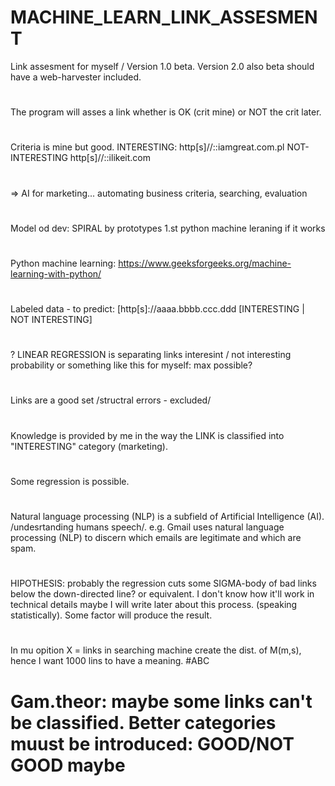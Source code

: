 # MACHINE_LEARN_LINK_ASSESMENT
Link assesment for myself / Version 1.0 beta.
Version 2.0 also beta should have a web-harvester included.
#
The program will asses a link whether is OK (crit mine) or NOT
the crit later.
#
Criteria is mine but good.
INTERESTING: http[s]//::iamgreat.com.pl
NOT-INTERESTING http[s]//::ilikeit.com
#
=> AI for marketing... automating business criteria, searching, evaluation
#
Model od dev: SPIRAL by prototypes
1.st python machine leraning if it works
#
#
Python machine learning:
https://www.geeksforgeeks.org/machine-learning-with-python/
#
Labeled data - to predict:
[http[s]://aaaa.bbbb.ccc.ddd [INTERESTING | NOT INTERESTING]
#

? LINEAR REGRESSION is separating links interesint / not interesting
probability or something like this for myself: max possible?

#
Links are a good set /structral errors - excluded/
#
Knowledge is provided by me in the way the LINK is classified into "INTERESTING" category (marketing).
#
Some regression is possible.
#
Natural language processing (NLP) is a subfield of Artificial Intelligence (AI). /undesrtanding humans speech/.
e.g. Gmail uses natural language processing (NLP) to discern which emails are legitimate and which are spam.
#
HIPOTHESIS: probably the regression cuts some SIGMA-body of bad links below the down-directed line? or equivalent. I don't know how it'll work in technical details maybe I will write later about this process. (speaking statistically). Some factor will produce the result.
#
In mu opition X = links in searching machine create the dist. of M(m,s), hence I want 1000 lins to have a meaning.
#ABC
# Gam.theor: maybe some links can't be classified. Better categories muust be introduced: GOOD/NOT GOOD maybe
